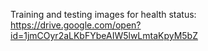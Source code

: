 Training and testing images for health status:
https://drive.google.com/open?id=1jmCOyr2aLKbFYbeAIW5lwLmtaKpyM5bZ
